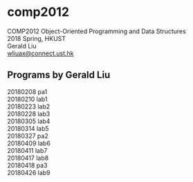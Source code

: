 # comp2012

COMP2012	Object-Oriented Programming and Data Structures  
2018 Spring, HKUST  
Gerald Liu  
[wliuax@connect.ust.hk](mailto:wliuax@connect.ust.hk)

## Programs by Gerald Liu

20180208	pa1  
20180210	lab1  
20180223	lab2  
20180228	lab3  
20180305	lab4  
20180314	lab5  
20180327	pa2  
20180409	lab6  
20180411	lab7  
20180417  lab8  
20180418  pa3  
20180426  lab9
